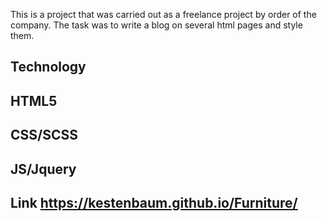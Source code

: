 This is a project that was carried out as a freelance project by order of the company. The task was to write a blog on several html pages and style them.

## Technology
## HTML5
## CSS/SCSS
## JS/Jquery

## Link  https://kestenbaum.github.io/Furniture/
